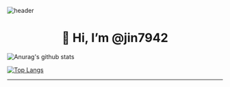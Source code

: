![header](https://capsule-render.vercel.app/api?type=wave&color=auto&height=300&section=header&text=JINBUEM&fontSize=90)
<div align=center><h1>👋 Hi, I’m @jin7942 </h1></div>

<div align=left>
  
![Anurag's github stats](https://github-readme-stats.vercel.app/api?username=jin7942&show_icons=true&theme=radical) 
  
  
[![Top Langs](https://github-readme-stats.vercel.app/api/top-langs/?username=jin7942&layout=compact&theme=dracula)](https://github.com/metleeha)
  
  
<hr>
  
  
</div>
